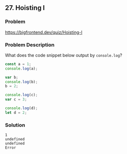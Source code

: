 ## 27. Hoisting I

### Problem

https://bigfrontend.dev/quiz/Hoisting-I

### Problem Description

What does the code snippet below output by `console.log`?

```js
const a = 1;
console.log(a);

var b;
console.log(b);
b = 2;

console.log(c);
var c = 3;

console.log(d);
let d = 2;
```

### Solution

```
1
undefined
undefined
Error
```
